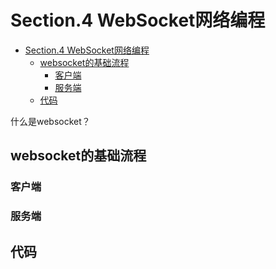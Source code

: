 # Section.4 WebSocket网络编程

<!-- @import "[TOC]" {cmd="toc" depthFrom=1 depthTo=6 orderedList=false} -->

<!-- code_chunk_output -->

- [Section.4 WebSocket网络编程](#section4-websocket网络编程)
  - [websocket的基础流程](#websocket的基础流程)
    - [客户端](#客户端)
    - [服务端](#服务端)
  - [代码](#代码)

<!-- /code_chunk_output -->

什么是websocket？

## websocket的基础流程

### 客户端

### 服务端

## 代码